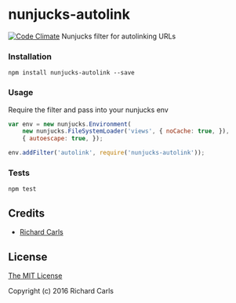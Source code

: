 # nunjucks-autolink

[![Code Climate](https://codeclimate.com/github/richardcarls/nunjucks-autolink/badges/gpa.svg)](https://codeclimate.com/github/richardcarls/nunjucks-autolink)
Nunjucks filter for autolinking URLs

### Installation

```shell
npm install nunjucks-autolink --save
```

### Usage
Require the filter and pass into your nunjucks env

```js
var env = new nunjucks.Environment(
    new nunjucks.FileSystemLoader('views', { noCache: true, }),
    { autoescape: true, });

env.addFilter('autolink', require('nunjucks-autolink'));
```

### Tests

```shell
npm test
```

## Credits
- [Richard Carls](https://richardcarls.com)

## License

[The MIT License](http://opensource.org/licenses/MIT)

Copyright (c) 2016 Richard Carls
